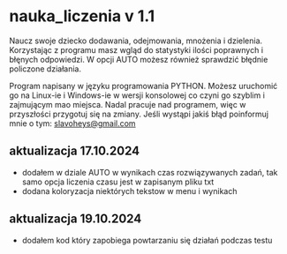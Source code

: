 # nauka_liczenia v 1.1
Naucz swoje dziecko dodawania, odejmowania, mnożenia i dzielenia. Korzystając z programu masz wgląd
do statystyki ilości poprawnych i błęnych odpowiedzi. W opcji AUTO możesz również sprawdzić błędnie
policzone działania.

Program napisany w języku programowania PYTHON. Możesz uruchomić go na Linux-ie i Windows-ie w wersji 
konsolowej co czyni go szyblim i zajmującym mao miejsca. 
Nadal pracuje nad programem, więc w przyszłości przygotuj się na zmiany. Jeśli wystąpi jakiś błąd 
poinformuj mnie o tym: slavoheys@gmail.com

## aktualizacja 17.10.2024
- dodałem w dziale AUTO w wynikach czas rozwiązywanych zadań, tak samo opcja liczenia czasu jest w zapisanym pliku txt
- dodana koloryzacja niektórych tekstow w menu i wynikach

## aktualizacja 19.10.2024
- dodałem kod który zapobiega powtarzaniu się działań podczas testu
